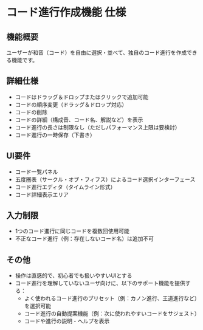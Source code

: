 # コード進行作成機能 仕様

## 機能概要
ユーザーが和音（コード）を自由に選択・並べて、独自のコード進行を作成できる機能です。

## 詳細仕様
- コードはドラッグ＆ドロップまたはクリックで追加可能
- コードの順序変更（ドラッグ＆ドロップ対応）
- コードの削除
- コードの詳細（構成音、コード名、解説など）を表示
- コード進行の長さは制限なし（ただしパフォーマンス上限は要検討）
- コード進行の一時保存（下書き）

## UI要件
- コード一覧パネル
- 五度圏表（サークル・オブ・フィフス）によるコード選択インターフェース
- コード進行エディタ（タイムライン形式）
- コード詳細表示エリア

## 入力制限
- 1つのコード進行に同じコードを複数回使用可能
- 不正なコード進行（例：存在しないコード名）は追加不可

## その他
- 操作は直感的で、初心者でも扱いやすいUIとする
- コード進行を理解していないユーザ向けに、以下のサポート機能を提供する：
  - よく使われるコード進行のプリセット（例：カノン進行、王道進行など）を選択可能
  - コード進行の自動提案機能（例：次に使われやすいコードをサジェスト）
  - コードや進行の説明・ヘルプを表示
